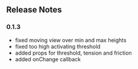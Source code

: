 ## Release Notes
### 0.1.3
- fixed moving view over min and max heights
- fixed too high activating threshold
- added props for threshold, tension and friction
- added onChange callback